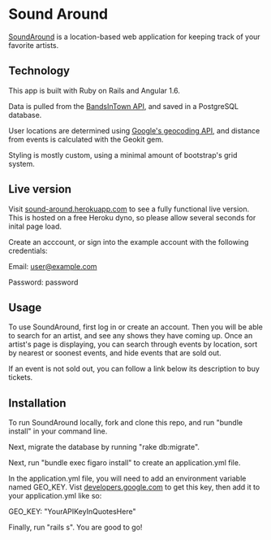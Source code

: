 # Sound Around

[SoundAround](https://sound-around.herokuapp.com) is a location-based web application for keeping track of your favorite artists.

## Technology

This app is built with Ruby on Rails and Angular 1.6. 

Data is pulled from the [BandsInTown API](http://www.bandsintown.com/api/overview), and saved in a PostgreSQL database. 

User locations are determined using [Google's geocoding API](https://developers.google.com/maps/documentation/geolocation/intro), and distance from events is calculated with the Geokit gem.

Styling is mostly custom, using a minimal amount of bootstrap's grid system.

## Live version

Visit [sound-around.herokuapp.com](https://sound-around.herokuapp.com) to see a fully functional live version. This is hosted on a free Heroku dyno, so please allow several seconds for inital page load.

Create an acccount, or sign into the example account with the following credentials: 

Email: user@example.com

Password: password

## Usage

To use SoundAround, first log in or create an account. Then you will be able to search for an artist, and see any shows they have coming up. Once an artist's page is displaying, you can search through events by location, sort by nearest or soonest events, and hide events that are sold out.

If an event is not sold out, you can follow a link below its description to buy tickets.

## Installation

To run SoundAround locally, fork and clone this repo, and run "bundle install" in your command line.

Next, migrate the database by running "rake db:migrate".

Next, run "bundle exec figaro install" to create an application.yml file.

In the application.yml file, you will need to add an environment variable named GEO_KEY. Vist [developers.google.com](https://developers.google.com/maps/documentation/geolocation/intro) to get this key, then add it to your application.yml like so:

GEO_KEY: "YourAPIKeyInQuotesHere"

Finally, run "rails s". You are good to go!

